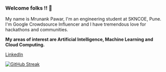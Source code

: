 ### Welcome folks !! 👋
My name is Mrunank Pawar, I'm an engineering student at SKNCOE, Pune. I'm Google Crowdsource Influencer and I have tremendous love for hackathons and communities.

__My areas of interest are Artificial Intelligence, Machine Learning and Cloud Computing.__

<a href="https://www.linkedin.com/in/mrunankpawar/" target="_blank">LinkedIn</a>

[![GitHub Streak](https://github-readme-streak-stats.herokuapp.com/?user=mrunankpawar)](https://git.io/streak-stats)

<!--
**mrunankpawar/mrunankpawar** is a ✨ _special_ ✨ repository because its `README.md` (this file) appears on your GitHub profile.

Here are some ideas to get you started:

- 🔭 I’m currently working on ...
- 🌱 I’m currently learning 
- 👯 I’m looking to collaborate on ...
- 🤔 I’m looking for help with ...
- 💬 Ask me about ...
- 📫 How to reach me: ...
- 😄 Pronouns: **He/His/Him**
- ⚡ Fun fact: ...
- <a href="https://www.linkedin.com/in/mrunankpawar/">LinkedIn</a>
-->
